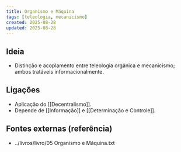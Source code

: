 ```yaml
---
title: Organismo e Máquina
tags: [teleologia, mecanicismo]
created: 2025-08-28
updated: 2025-08-28
---
```


## Ideia
- Distinção e acoplamento entre teleologia orgânica e mecanicismo; ambos tratáveis informacionalmente.

## Ligações
- Aplicação do [[Decentralismo]].
- Depende de [[Informação]] e [[Determinação e Controle]].

## Fontes externas (referência)
- ../livros/livro/05 Organismo e Máquina.txt

